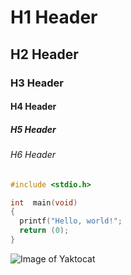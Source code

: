 # H1 Header
## H2 Header
### H3 Header
#### H4 Header
##### H5 Header
###### H6 Header

```c
#include <stdio.h>

int  main(void)
{
  printf("Hello, world!";
  return (0);
}
```

![Image of Yaktocat](https://octodex.github.com/images/yaktocat.png)


